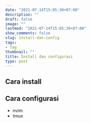 ```yaml
---
date: "2021-07-14T15:05:30+07:00"
description: ""
draft: false
image: ""
lastmod: "2021-07-14T15:05:30+07:00"
show_comments: false
slug: install-dan-config
tags:
- Tag
thumbnail: ""
title: Install dan configurasi
type: post
---
```

## Cara install
## Cara configurasi
- nvim
- tmux
